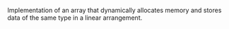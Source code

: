 Implementation of an array that dynamically allocates memory and stores data of the same type in a linear arrangement. 
